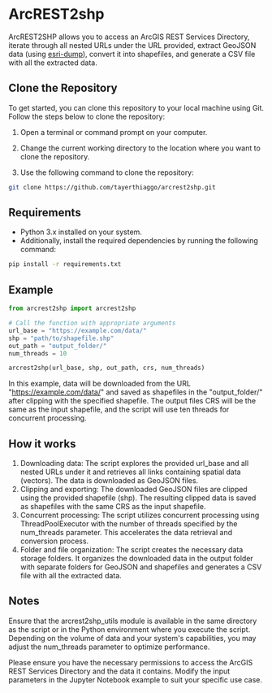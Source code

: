 # ArcREST2shp

ArcREST2SHP allows you to access an ArcGIS REST Services Directory, iterate through all nested URLs under the URL provided, extract GeoJSON data (using [esri-dump](https://github.com/openaddresses/pyesridump)), convert it into shapefiles, and generate a CSV file with all the extracted data. 

## Clone the Repository
To get started, you can clone this repository to your local machine using Git. Follow the steps below to clone the repository:

1. Open a terminal or command prompt on your computer.

2. Change the current working directory to the location where you want to clone the repository.

3. Use the following command to clone the repository:

```bash
git clone https://github.com/tayerthiaggo/arcrest2shp.git
```

## Requirements
- Python 3.x installed on your system.
- Additionally, install the required dependencies by running the following command:

```bash
pip install -r requirements.txt
```

## Example
```python
from arcrest2shp import arcrest2shp

# Call the function with appropriate arguments
url_base = "https://example.com/data/"
shp = "path/to/shapefile.shp"
out_path = "output_folder/"
num_threads = 10

arcrest2shp(url_base, shp, out_path, crs, num_threads)
```
In this example, data will be downloaded from the URL "https://example.com/data/" and saved as shapefiles in the "output_folder/" after clipping with the specified shapefile. The output files CRS will be the same as the input shapefile, and the script will use ten threads for concurrent processing.

## How it works
1. Downloading data: The script explores the provided url_base and all nested URLs under it and retrieves all links containing spatial data (vectors). The data is downloaded as GeoJSON files.
2. Clipping and exporting: The downloaded GeoJSON files are clipped using the provided shapefile (shp). The resulting clipped data is saved as shapefiles with the same CRS as the input shapefile.
3. Concurrent processing: The script utilizes concurrent processing using ThreadPoolExecutor with the number of threads specified by the num_threads parameter. This accelerates the data retrieval and conversion process.
4. Folder and file organization: The script creates the necessary data storage folders. It organizes the downloaded data in the output folder with separate folders for GeoJSON and shapefiles and generates a CSV file with all the extracted data.

## Notes
Ensure that the arcrest2shp_utils module is available in the same directory as the script or in the Python environment where you execute the script.
Depending on the volume of data and your system's capabilities, you may adjust the num_threads parameter to optimize performance.

Please ensure you have the necessary permissions to access the ArcGIS REST Services Directory and the data it contains. Modify the input parameters in the Jupyter Notebook example to suit your specific use case.
